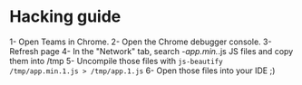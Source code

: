 
# Hacking guide

1- Open Teams in Chrome.
2- Open the Chrome debugger console.
3- Refresh page
4- In the "Network" tab, search *-app.min.*.js JS files and copy them into /tmp
5- Uncompile those files with `js-beautify /tmp/app.min.1.js > /tmp/app.1.js`
6- Open those files into your IDE ;)
